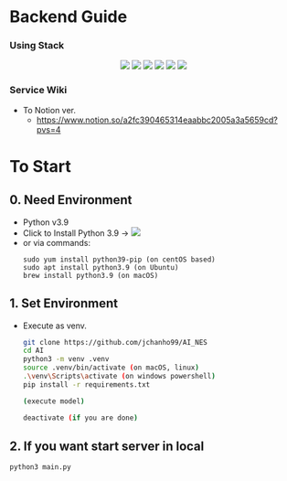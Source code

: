 # Backend Guide
### Using Stack
<div align=center>
<img src="https://img.shields.io/badge/github-181717?style=for-the-badge&logo=github&logoColor=white">
<img src="https://img.shields.io/badge/notion-000000?style=for-the-badge&logo=notion&logoColor=white">
<img src="https://img.shields.io/badge/visualstudiocode-007ACC?style=for-the-badge&logo=visualstudiocode&logoColor=white">
<img src="https://img.shields.io/badge/postman-FF6C37?style=for-the-badge&logo=postman&logoColor=white">
<img src="https://img.shields.io/badge/Python-3776AB.svg?&style=for-the-badge&logo=Python&logoColor=white">
<img src="https://img.shields.io/badge/azure-61DAFB?style=for-the-badge&logo=azure&logoColor=white">
</div>

### Service Wiki
- To Notion ver.
  - https://www.notion.so/a2fc390465314eaabbc2005a3a5659cd?pvs=4


# To Start
## 0. Need Environment
- Python v3.9
- Click to Install Python 3.9 -> <a src=https://www.python.org/downloads/release/python-3918><img src="https://img.shields.io/badge/Python-3776AB.svg?&style=for-the-badge&logo=Python&logoColor=white"></a>
- or via commands:
    ```
    sudo yum install python39-pip (on centOS based)
    sudo apt install python3.9 (on Ubuntu)
    brew install python3.9 (on macOS)
    ```

## 1. Set Environment
- Execute as venv.
  ```bash
  git clone https://github.com/jchanho99/AI_NES
  cd AI
  python3 -m venv .venv
  source .venv/bin/activate (on macOS, linux)
  .\venv\Scripts\activate (on windows powershell)
  pip install -r requirements.txt

  (execute model)
  
  deactivate (if you are done)
  ```

## 2. If you want start server in local
```bash
python3 main.py
```
